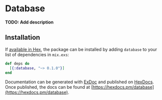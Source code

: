 # Database

**TODO: Add description**

## Installation

If [available in Hex](https://hex.pm/docs/publish), the package can be installed
by adding `database` to your list of dependencies in `mix.exs`:

```elixir
def deps do
  [{:database, "~> 0.1.0"}]
end
```

Documentation can be generated with [ExDoc](https://github.com/elixir-lang/ex_doc)
and published on [HexDocs](https://hexdocs.pm). Once published, the docs can
be found at [https://hexdocs.pm/database](https://hexdocs.pm/database).

